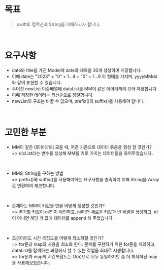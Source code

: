 # 목표
> swift의 컬렉션과 String을 이해하고자 합니다.

</br>

# 요구사항
- date와 title을 가진 Model에 date와 제목을 30개 생성하여 저장합니다.
- 이때 date는 "2023" + "0" + 1...9 + "0" + 1...9 의 형태를 가지며, yyyyMMdd와 같이 표현할 수 있습니다.
- 주어진 newList 이중배열에 dataList를 MM이 같은 데이터끼리 모아 저장합니다.
- 이때 저장한 데이터는 최신순으로 정렬합니다.
- newList의 구조는 바꿀 수 없으며, prefix()와 suffix()를 사용해야 합니다.

</br>

# 고민한 부분
- MM이 같은 데이터끼리 모을 때, 어떤 기준으로 데이터 묶음을 형성 할 것인가? </br>
=> dicList라는 변수를 생성해 MM를 키로 가지는 데이터들을 묶어주었습니다. 

</br>

- MM의 String을 구하는 방법 </br>
=> prefix()와 suffix()를 사용해야하는 요구사항을 충족하기 위해 String을 Array로 변환하여 체크합니다. 

</br>

- 존재하는 MM의 키값을 만을 어떻게 생성할 것인가? </br>
=> 추가할 키값이 nil인지 확인하고, nil이면 새로운 키값과 빈 배열을 생성하고, nil이 아니면 해당 키 값에 데이터를 append 해 주었습니다.

</br>

- 조금이라도 시간 복잡도를 어떻게 최소화할 것인가? </br>
=> for문과 map의 사용을 최소화 한다. 문제를 구현하기 위한 for문을 제외하고, dataList를 탐색하는 과정에서 할 수 있는 작업을 최대로 시행합니다. </br>
=> for문과 map의 시간복잡도는 O(n)으로 모두 동일하지만 좀 더 최적화된 map을 사용해보았습니다.

